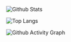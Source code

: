 ![Github Stats](https://github-readme-stats.vercel.app/api?username=Leo-xh&show_icons=true&theme=dracula)

![Top Langs](https://github-readme-stats.vercel.app/api/top-langs?username=Leo-xh)

![Github Activity Graph](https://activity-graph.herokuapp.com/graph?username=Leo-xh&theme=dracula)
